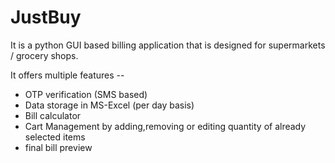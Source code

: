 # JustBuy

It is a python GUI based billing application that is designed for supermarkets / grocery shops.


It offers multiple features --
- OTP verification (SMS based)
- Data storage in MS-Excel (per day basis)
- Bill calculator
- Cart Management by adding,removing or editing quantity of already selected items
- final bill preview


